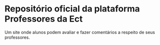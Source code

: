 # Repositório oficial da plataforma Professores da Ect
Um site onde alunos podem avaliar e fazer comentários a respeito de seus professores.
